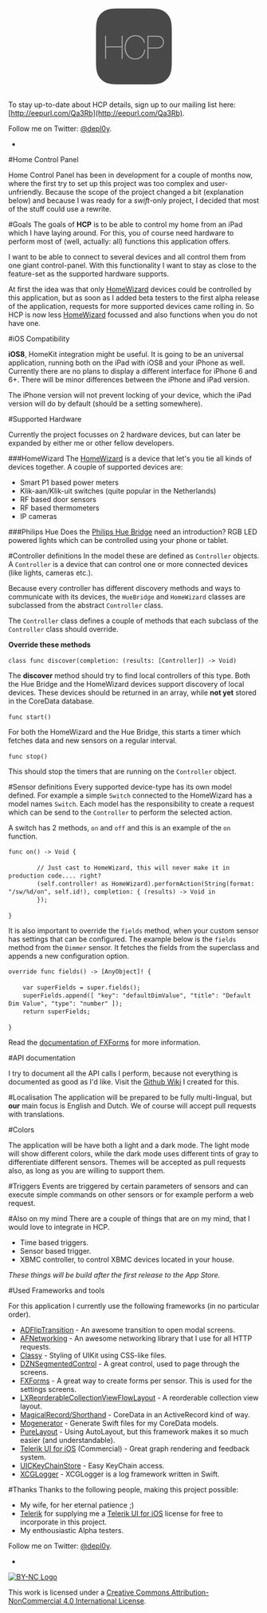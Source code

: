 <center><img style="margin: 15px" src="https://raw.githubusercontent.com/depl0y/HCP/develop/HCP/Images.xcassets/AppIcon.appiconset/Icon-76@2x.png"></center>

To stay up-to-date about HCP details, sign up to our mailing list here: [http://eepurl.com/Qa3Rb](http://eepurl.com/Qa3Rb).

Follow me on Twitter: [@depl0y](http://twitter.com/depl0y).

-
#Home Control Panel

Home Control Panel has been in development for a couple of months now, where the first try to set up this project was too complex and user-unfriendly. Because the scope of the project changed a bit (explanation below) and because I was ready for a *swift*-only project, I decided that most of the stuff could use a rewrite.

#Goals
The goals of **HCP** is to be able to control my home from an iPad which I have laying around. For this, you of course need hardware to perform most of (well, actually: all) functions this application offers.

I want to be able to connect to several devices and all control them from one giant control-panel. With this functionality I want to stay as close to the feature-set as the supported hardware supports.

At first the idea was that only [HomeWizard](http://homewizard.nl) devices could be controlled by this application, but as soon as I added beta testers to the first alpha release of the application, requests for more supported devices came rolling in. So HCP is now less [HomeWizard](http://homewizard.nl) focussed and also functions when you do not have one.

#iOS Compatibility

**iOS8**, HomeKit integration might be useful. It is going to be an universal application, running both on the iPad with iOS8 and your iPhone as well. Currently there are no plans to display a different interface for iPhone 6 and 6+. There will be minor differences between the iPhone and iPad version.

The iPhone version will not prevent locking of your device, which the iPad version will do by default (should be a setting somewhere).

#Supported Hardware

Currently the project focusses on 2 hardware devices, but can later be expanded by either me or other fellow developers.

###HomeWizard
The [HomeWizard](http://homewizard.nl) is a device that let's you tie all kinds of devices together. A couple of supported devices are:
* Smart P1 based power meters
* Klik-aan/Klik-uit switches (quite popular in the Netherlands)
* RF based door sensors
* RF based thermometers
* IP cameras

###Philips Hue
Does the [Philips Hue Bridge](http://www2.meethue.com/en-US) need an introduction? RGB LED powered lights which can be controlled using your phone or tablet.

#Controller definitions
In the model these are defined as `Controller` objects. A `Controller` is a device that can control one or more connected devices (like lights, cameras etc.).

Because every controller has different discovery methods and ways to communicate with its devices, the `HueBridge` and `HomeWizard` classes are subclassed from the abstract `Controller` class.

The `Controller` class defines a couple of methods that each subclass of the `Controller` class should override.

**Override these methods**

`class func discover(completion: (results: [Controller]) -> Void)`

The **discover** method should try to find local controllers of this type. Both the Hue Bridge and the HomeWizard devices support discovery of local devices. These devices should be returned in an array, while **not yet** stored in the CoreData database.


`func start()`

For both the HomeWizard and the Hue Bridge, this starts a timer which fetches data and new sensors on a regular interval.


`func stop()`

This should stop the timers that are running on the `Controller` object.


#Sensor definitions
Every supported device-type has its own model defined. For example a simple `Switch` connected to the HomeWizard has a model names `Switch`. Each model has the responsibility to create a request which can be send to the `Controller` to perform the selected action.

A switch has 2 methods, `on` and `off` and this is an example of the `on` function.

```
func on() -> Void {

        // Just cast to HomeWizard, this will never make it in production code.... right?        
        (self.controller! as HomeWizard).performAction(String(format: "/sw/%d/on", self.id!), completion: { (results) -> Void in
        });
        
}
```

It is also important to override the `fields` method, when your custom sensor has settings that can be configured. The example below is the `fields` method from the `Dimmer` sensor. It fetches the fields from the superclass and appends a new configuration option.

```
override func fields() -> [AnyObject]! {
		
	var superFields = super.fields();
	superFields.append([ "key": "defaultDimValue", "title": "Default Dim Value", "type": "number" ]);
	return superFields;
	
}
```

Read the [documentation of FXForms](https://github.com/nicklockwood/FXForms) for more information.

#API documentation

I try to document all the API calls I perform, because not everything is documented as good as I'd like. Visit the [Github Wiki](https://github.com/depl0y/HCP/wiki) I created for this.

#Localisation
The application will be prepared to be fully multi-lingual, but **our** main focus is English and Dutch. We of course will accept pull requests with translations.

#Colors

The application will be have both a light and a dark mode. The light mode will show different colors, while the dark mode uses different tints of gray to differentiate different sensors. Themes will be accepted as pull requests also, as long as you are willing to support them.

#Triggers
Events are triggered by certain parameters of sensors and can execute simple commands on other sensors or for example perform a web request.

#Also on my mind
There are a couple of things that are on my mind, that I would love to integrate in HCP.

* Time based triggers.
* Sensor based trigger.
* XBMC controller, to control XBMC devices located in your house.

*These things will be build after the first release to the App Store.*

#Used Frameworks and tools

For this application I currently use the following frameworks (in no particular order).

* [ADFlipTransition](https://github.com/adamdebono/ADFlipTransition) - An awesome transition to open modal screens.
* [AFNetworking](http://afnetworking.com) - An awesome networking library that I use for all HTTP requests.
* [Classy](http://classy.as) - Styling of UIKit using CSS-like files.
* [DZNSegmentedControl](https://github.com/dzenbot/DZNSegmentedControl) - A great control, used to page through the screens.
* [FXForms](https://github.com/nicklockwood/FXForms) - A great way to create forms per sensor. This is used for the settings screens.
* [LXReorderableCollectionViewFlowLayout](https://github.com/lxcid/LXReorderableCollectionViewFlowLayout) - A reorderable collection view layout.
* [MagicalRecord/Shorthand](https://github.com/magicalpanda/MagicalRecord) - CoreData in an ActiveRecord kind of way.
* [Mogenerator](https://github.com/rentzsch/mogenerator) - Generate Swift files for my CoreData models.
* [PureLayout](https://github.com/smileyborg/PureLayout) - Using AutoLayout, but this framework makes it so much easier (and understandable).
* [Telerik UI for iOS](http://www.telerik.com/ios-ui) (Commercial) - Great graph rendering and feedback system.
* [UICKeyChainStore](https://github.com/kishikawakatsumi/UICKeyChainStore) - Easy KeyChain access.
* [XCGLogger](https://github.com/DaveWoodCom/XCGLogger) - XCGLogger is a log framework written in Swift.

#Thanks
Thanks to the following people, making this project possible:

* My wife, for her eternal patience ;)
* [Telerik](http://www.telerik.com/) for supplying me a [Telerik UI for iOS](http://www.telerik.com/ios-ui) license for free to incorporate in this project.
* My enthousiastic Alpha testers.

Follow me on Twitter: [@depl0y](http://twitter.com/depl0y).

-

[![BY-NC Logo](https://i.creativecommons.org/l/by-nc/4.0/80x15.png)](http://creativecommons.org/licenses/by-nc/4.0/)

This work is licensed under a [Creative Commons Attribution-NonCommercial 4.0 International License](http://creativecommons.org/licenses/by-nc/4.0/).
